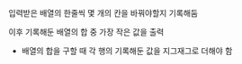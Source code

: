 입력받은 배열의 한줄씩 몇 개의 칸을 바꿔야할지 기록해둠

이후 기록해둔 배열의 합 중 가장 작은 값을 출력

  - 배열의 합을 구할 때 각 행의 기록해둔 값을 지그재그로 더해야 함
